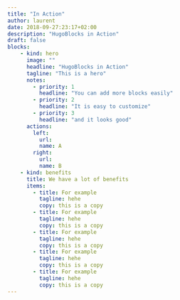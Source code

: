 ```yaml
---
title: "In Action"
author: laurent
date: 2018-09-27:23:17+02:00
description: "HugoBlocks in Action"
draft: false
blocks:
    - kind: hero
      image: ""
      headline: "HugoBlocks in Action"
      tagline: "This is a hero"
      notes:
        - priority: 1
          headline: "You can add more blocks easily"
        - priority: 2
          headline: "It is easy to customize"
        - priority: 3
          headline: "and it looks good"
      actions:
        left:
          url:
          name: A
        right:
          url:
          name: B
    - kind: benefits
      title: We have a lot of benefits
      items:
        - title: For example
          tagline: hehe
          copy: this is a copy
        - title: For example
          tagline: hehe
          copy: this is a copy
        - title: For example
          tagline: hehe
          copy: this is a copy
        - title: For example
          tagline: hehe
          copy: this is a copy
        - title: For example
          tagline: hehe
          copy: this is a copy
---
```


